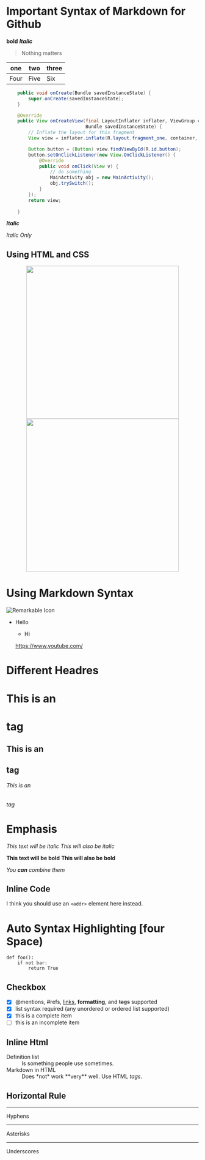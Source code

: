 # Important Syntax of Markdown for Github
**bold**
***Italic***
>Nothing matters

one|two|three
-|-|-|
Four|Five|Six

``` Java
    public void onCreate(Bundle savedInstanceState) {
        super.onCreate(savedInstanceState);
    }

    @Override
    public View onCreateView(final LayoutInflater inflater, ViewGroup container,
                             Bundle savedInstanceState) {
        // Inflate the layout for this fragment
        View view = inflater.inflate(R.layout.fragment_one, container, false);

        Button button = (Button) view.findViewById(R.id.button);
        button.setOnClickListener(new View.OnClickListener() {
            @Override
            public void onClick(View v) {
                // do something
                MainActivity obj = new MainActivity();
                obj.trySwitch();
            }
        });
        return view;
        
    } 
```
***Italic***

*Italic Only*
## Using HTML and CSS
<p align="center">
<img src="https://www.google.com.np/images/branding/googlelogo/2x/googlelogo_color_272x92dp.png" width="400"/>
<img src="https://www.google.com.np/images/branding/googlelogo/2x/googlelogo_color_272x92dp.png" width="400"/>
</p>

# Using Markdown Syntax
![Remarkable Icon](https://www.google.com.np/images/branding/googlelogo/2x/googlelogo_color_272x92dp.png)

* Hello
  * Hi
  
  https://www.youtube.com/
# Different Headres
  # This is an <h1> tag
## This is an <h2> tag
###### This is an <h6> tag

# Emphasis
*This text will be italic*
_This will also be italic_

**This text will be bold**
__This will also be bold__

_You **can** combine them_

## Inline Code
I think you should use an
`<addr>` element here instead.

# Auto Syntax Highlighting [four Space)
    def foo():
        if not bar:
            return True

## Checkbox 
- [x] @mentions, #refs, [links](), **formatting**, and <del>tags</del> supported
- [x] list syntax required (any unordered or ordered list supported)
- [x] this is a complete item
- [ ] this is an incomplete item

## Inline Html
<dl>
  <dt>Definition list</dt>
  <dd>Is something people use sometimes.</dd>

  <dt>Markdown in HTML</dt>
  <dd>Does *not* work **very** well. Use HTML <em>tags</em>.</dd>
</dl>

## Horizontal Rule
---
Hyphens

***
Asterisks

___
Underscores
